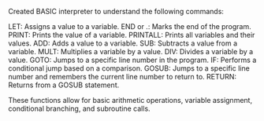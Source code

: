 Created BASIC interpreter to understand the following commands: 

LET: Assigns a value to a variable.
END or .: Marks the end of the program.
PRINT: Prints the value of a variable.
PRINTALL: Prints all variables and their values.
ADD: Adds a value to a variable.
SUB: Subtracts a value from a variable.
MULT: Multiplies a variable by a value.
DIV: Divides a variable by a value.
GOTO: Jumps to a specific line number in the program.
IF: Performs a conditional jump based on a comparison.
GOSUB: Jumps to a specific line number and remembers the current line number to return to.
RETURN: Returns from a GOSUB statement.

These functions allow for basic arithmetic operations, variable assignment, conditional branching, and subroutine calls.
